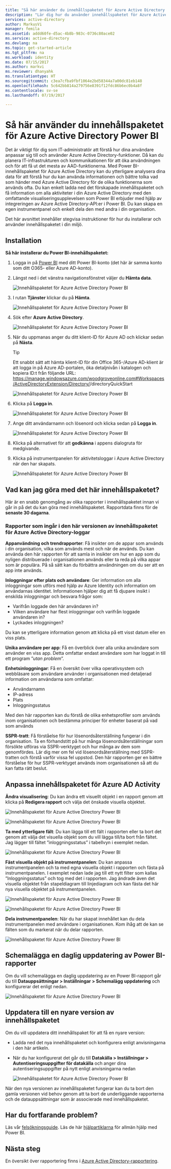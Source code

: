 ```yaml
---
title: "Så här använder du innehållspaketet för Azure Active Directory Power BI | Microsoft Docs"
description: "Lär dig hur du använder innehållspaketet för Azure Active Directory Power BI"
services: active-directory
author: MarkusVi
manager: femila
ms.assetid: addd60fe-d5ac-4b8b-983c-0736c80ace02
ms.service: active-directory
ms.devlang: na
ms.topic: get-started-article
ms.tgt_pltfrm: na
ms.workload: identity
ms.date: 07/15/2017
ms.author: markvi
ms.reviewer: dhanyahk
ms.translationtype: HT
ms.sourcegitcommit: c3ea7cfba9fbf1064e2bd58344a7a00dc81eb148
ms.openlocfilehash: 5c642bb814a279756e8391f12fdc86b6ec0b4a8f
ms.contentlocale: sv-se
ms.lasthandoff: 07/19/2017

---
```

# <a name="how-to-use-the-azure-active-directory-power-bi-content-pack"></a>Så här använder du innehållspaketet för Azure Active Directory Power BI

Det är viktigt för dig som IT-administratör att förstå hur dina användare anpassar sig till och använder Azure Active Directory-funktioner. Då kan du planera IT-infrastrukturen och kommunikationen för att öka användningen och för att få ut det mesta av AAD-funktionerna. Med Power BI-innehållspaketet för Azure Active Directory kan du ytterligare analysera dina data för att förstå hur du kan använda informationen och bättre tolka vad som händer med Azure Active Directory för de olika funktionerna som används ofta.  Du kan enkelt ladda ned det förskapade innehållspaketet och få information om alla aktiviteter i din Azure Active Directory med den omfattande visualiseringsupplevelsen som Power BI erbjuder med hjälp av integreringen av Azure Active Directory-API:er i Power BI. Du kan skapa en egen instrumentpanel och enkelt dela den med andra i din organisation. 

Det här avsnittet innehåller stegvisa instruktioner för hur du installerar och använder innehållspaketet i din miljö.

## <a name="installation"></a>Installation  

**Så här installerar du Power BI-innehållspaketet:**

1. Logga in på [Power BI](https://app.powerbi.com/groups/me/getdata/services) med ditt Power BI-konto (det här är samma konto som ditt O365- eller Azure AD-konto).

2. Längst ned i det vänstra navigationsfönstret väljer du **Hämta data**.

    ![Innehållspaketet för Azure Active Directory Power BI](./media/active-directory-reporting-power-bi-content-pack-how-to/01.png)
 
3. I rutan **Tjänster** klickar du på **Hämta**.
   
    ![Innehållspaketet för Azure Active Directory Power BI](./media/active-directory-reporting-power-bi-content-pack-how-to/02.png)

4.  Sök efter **Azure Active Directory**.

    ![Innehållspaketet för Azure Active Directory Power BI](./media/active-directory-reporting-power-bi-content-pack-how-to/03.png)
 
5.  När du uppmanas anger du ditt klient-ID för Azure AD och klickar sedan på **Nästa**.

    > [!TIP] 
    > Ett snabbt sätt att hämta klient-ID för din Office 365-/Azure AD-klient är att logga in på Azure AD-portalen, öka detaljnivån i katalogen och kopiera ID:t från följande URL: https://manage.windowsazure.com/woodgroveonline.com#Workspaces/ActiveDirectoryExtension/Directory/<tenantid>/directoryQuickStart

    ![Innehållspaketet för Azure Active Directory Power BI](./media/active-directory-reporting-power-bi-content-pack-how-to/04.png) 

6.  Klicka på **Logga in**. 
 
    ![Innehållspaketet för Azure Active Directory Power BI](./media/active-directory-reporting-power-bi-content-pack-how-to/05.png) 



7.  Ange ditt användarnamn och lösenord och klicka sedan på **Logga in**.
 
    ![Innehållspaketet för Azure Active Directory Power BI](./media/active-directory-reporting-power-bi-content-pack-how-to/06.png) 

8.  Klicka på alternativet för att **godkänna** i appens dialogruta för medgivande.
 
9.  Klicka på instrumentpanelen för aktivitetsloggar i Azure Active Directory när den har skapats.
 
    ![Innehållspaketet för Azure Active Directory Power BI](./media/active-directory-reporting-power-bi-content-pack-how-to/08.png) 

## <a name="what-can-i-do-with-this-content-pack"></a>Vad kan jag göra med det här innehållspaketet?

Här är en snabb genomgång av olika rapporter i innehållspaketet innan vi går in på det du kan göra med innehållspaketet. Rapportdata finns för de **senaste 30 dagarna**.

### <a name="reports-included-in-this-version-of-azure-active-directory-logs-content-pack"></a>Rapporter som ingår i den här versionen av innehållspaketet för Azure Active Directory-loggar

**Appanvändning och trendrapporter**: Få insikter om de appar som används i din organisation, vilka som används mest och när de används. Du kan använda den här rapporten för att samla in insikter om hur en app som du nyligen distribuerade i organisationen används eller ta reda på vilka appar som är populära. På så sätt kan du förbättra användningen om du ser att en app inte används.

**Inloggningar efter plats och användare**: Ger information om alla inloggningar som utförs med hjälp av Azure Identity och information om användarnas identitet. Informationen hjälper dig att få djupare insikt i enskilda inloggningar och besvara frågor som:

- Varifrån loggade den här användaren in?
- Vilken användare har flest inloggningar och varifrån loggade användaren in? 
- Lyckades inloggningen?  
 
Du kan se ytterligare information genom att klicka på ett visst datum eller en viss plats.

**Unika användare per app**: Få en överblick över alla unika användare som använder en viss app. Detta omfattar endast användare som har loggat in till ett program ”*utan problem*”.

**Enhetsinloggningar**: Få en översikt över vilka operativsystem och webbläsare som användare använder i organisationen med detaljerad information om användarna som omfattar:

- Användarnamn
- IP-adress
- Plats 
- Inloggningsstatus 

Med den här rapporten kan du förstå de olika enhetsprofiler som används inom organisationen och bestämma principer för enheter baserat på vad som används

**SSPR-tratt**: Få förståelse för hur lösenordsåterställning fungerar i din organisation. Ta en förhandstitt på hur många lösenordsåterställningar som försökte utföras via SSPR-verktyget och hur många av dem som genomfördes. Lär dig mer om fel vid lösenordsåterställning med SSPR-tratten och förstå varför vissa fel uppstod. Den här rapporten ger en bättre förståelse för hur SSPR-verktyget används inom organisationen så att du kan fatta rätt beslut.

## <a name="customizing-azure-ad-activity-content-pack"></a>Anpassa innehållspaketet för Azure AD Activity

**Ändra visualisering**: Du kan ändra ett visuellt objekt i en rapport genom att klicka på **Redigera rapport** och välja det önskade visuella objektet.
 
![Innehållspaketet för Azure Active Directory Power BI](./media/active-directory-reporting-power-bi-content-pack-how-to/09.png) 
 
![Innehållspaketet för Azure Active Directory Power BI](./media/active-directory-reporting-power-bi-content-pack-how-to/10.png) 

**Ta med ytterligare fält**: Du kan lägga till ett fält i rapporten eller ta bort det genom att välja det visuella objekt som du vill lägga till/ta bort från fältet. Jag lägger till fältet ”inloggningsstatus” i tabellvyn i exemplet nedan. 
 
![Innehållspaketet för Azure Active Directory Power BI](./media/active-directory-reporting-power-bi-content-pack-how-to/11.png) 

**Fäst visuella objekt på instrumentpanelen**: Du kan anpassa instrumentpanelen och ta med egna visuella objekt i rapporten och fästa på instrumentpanelen. I exemplet nedan lade jag till ett nytt filter som kallas ”Inloggningsstatus” och tog med det i rapporten. Jag ändrade även det visuella objektet från stapeldiagram till linjediagram och kan fästa det här nya visuella objektet på instrumentpanelen.

![Innehållspaketet för Azure Active Directory Power BI](./media/active-directory-reporting-power-bi-content-pack-how-to/12.png) 

![Innehållspaketet för Azure Active Directory Power BI](./media/active-directory-reporting-power-bi-content-pack-how-to/13.png) 
 

 


**Dela instrumentpanelen**: När du har skapat innehållet kan du dela instrumentpanelen med användare i organisationen. Kom ihåg att de kan se fälten som du markerat när du delar rapporten.
 
![Innehållspaketet för Azure Active Directory Power BI](./media/active-directory-reporting-power-bi-content-pack-how-to/14.png) 



## <a name="scheduling-a-daily-refresh-of-your-power-bi-report"></a>Schemalägga en daglig uppdatering av Power BI-rapporter

Om du vill schemalägga en daglig uppdatering av en Power BI-rapport går du till **Datauppsättningar > Inställningar > Schemalägg uppdatering** och konfigurerar det enligt nedan.
 
![Innehållspaketet för Azure Active Directory Power BI](./media/active-directory-reporting-power-bi-content-pack-how-to/15.png) 

## <a name="updating-to-newer-version-of-content-pack"></a>Uppdatera till en nyare version av innehållspaketet

Om du vill uppdatera ditt innehållspaket för att få en nyare version:

- Ladda ned det nya innehållspaketet och konfigurera enligt anvisningarna i den här artikeln.

- När du har konfigurerat det går du till **Datakälla > Inställningar > Autentiseringsuppgifter för datakälla** och anger dina autentiseringsuppgifter på nytt enligt anvisningarna nedan

    ![Innehållspaketet för Azure Active Directory Power BI](./media/active-directory-reporting-power-bi-content-pack-how-to/16.png) 

När den nya versionen av innehållspaketet fungerar kan du ta bort den gamla versionen vid behov genom att ta bort de underliggande rapporterna och de datauppsättningar som är associerade med innehållspaketet.

## <a name="still-having-issues"></a>Har du fortfarande problem? 

Läs vår [felsökningsguide](active-directory-reporting-troubleshoot-content-pack.md). Läs de här [hjälpartiklarna](https://powerbi.microsoft.com/en-us/documentation/powerbi-service-get-started/) för allmän hjälp med Power BI.
 

## <a name="next-steps"></a>Nästa steg

En översikt över rapportering finns i [Azure Active Directory-rapportering](active-directory-reporting-azure-portal.md).

